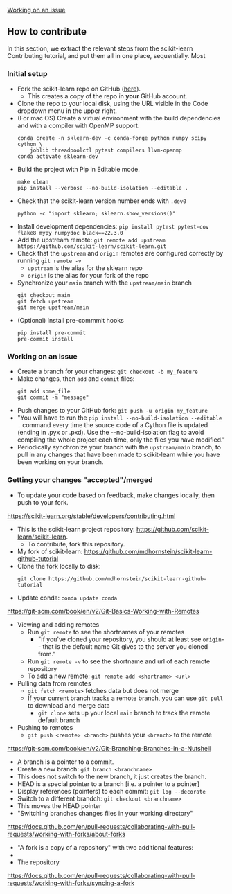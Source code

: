 [Working on an issue](#working-on-an-issue)

## How to contribute 

In this section, we extract the relevant steps from the scikit-learn Contributing tutorial, and put them all in one place, sequentially. Most 

### Initial setup 
* Fork the scikit-learn repo on GitHub ([here](https://github.com/scikit-learn/scikit-learn)). 
    * This creates a copy of the repo in **your** GitHub account. 
* Clone the repo to your local disk, using the URL visible in the Code dropdown menu in the upper right. 
* (For mac OS) Create a virtual environment with the build dependencies and with a compiler with OpenMP support. 
    ```
    conda create -n sklearn-dev -c conda-forge python numpy scipy cython \
        joblib threadpoolctl pytest compilers llvm-openmp
    conda activate sklearn-dev
    ```
* Build the project with Pip in Editable mode. 
   ```
   make clean
   pip install --verbose --no-build-isolation --editable .
   ```
* Check that the scikit-learn version number ends with `.dev0` 
   ```
   python -c "import sklearn; sklearn.show_versions()"
   ```
* Install development dependencies: `pip install pytest pytest-cov flake8 mypy numpydoc black==22.3.0`
* Add the upstream remote: `git remote add upstream https://github.com/scikit-learn/scikit-learn.git` 
* Check that the `upstream` and `origin` remotes are configured correctly by running `git remote -v` 
   * `upstream` is the alias for the sklearn repo 
   * `origin` is the alias for your fork of the repo 
* Synchronize your `main` branch with the `upstream/main` branch
   ```
   git checkout main 
   git fetch upstream 
   git merge upstream/main 
   ```
* (Optional) Install pre-commmit hooks
   ```
   pip install pre-commit 
   pre-commit install 
   ```

### Working on an issue 
* Create a branch for your changes: `git checkout -b my_feature` 
* Make changes, then `add` and `commit` files: 
   ```
   git add some_file 
   git commit -m "message" 
   ```
* Push changes to your GitHub fork: `git push -u origin my_feature` 
* "You will have to run the `pip install --no-build-isolation --editable .` command every time the source code of a Cython file is updated (ending in .pyx or .pxd). Use the --no-build-isolation flag to avoid compiling the whole project each time, only the files you have modified." 
* Periodically synchronize your branch with the `upstream/main` branch, to pull in any changes that have been made to scikit-learn while you have been working on your branch. 

### Getting your changes "accepted"/merged 

* To update your code based on feedback, make changes locally, then push to your fork. 


https://scikit-learn.org/stable/developers/contributing.html

* This is the scikit-learn project repository: https://github.com/scikit-learn/scikit-learn.
   * To contribute, fork this repository. 
* My fork of scikit-learn: https://github.com/mdhornstein/scikit-learn-github-tutorial
* Clone the fork locally to disk: 
   ```
   git clone https://github.com/mdhornstein/scikit-learn-github-tutorial
   ```
* Update conda: `conda update conda`

https://git-scm.com/book/en/v2/Git-Basics-Working-with-Remotes
* Viewing and adding remotes
  * Run `git remote` to see the shortnames of your remotes
    * "If you've cloned your repository, you should at least see `origin`-- that is the default name Git gives to the server you cloned from." 
  * Run `git remote -v` to see the shortname and url of each remote repository 
  * To add a new remote: `git remote add <shortname> <url>` 
* Pulling data from remotes 
  * `git fetch <remote>` fetches data but does not merge 
  * If your current branch tracks a remote branch, you can use `git pull` to download and merge data 
    * `git clone` sets up your local `main` branch to track the remote default branch 
* Pushing to remotes 
  * `git push <remote> <branch>` pushes your `<branch>` to the remote 

https://git-scm.com/book/en/v2/Git-Branching-Branches-in-a-Nutshell
* A branch is a pointer to a commit. 
* Create a new branch: `git branch <branchname>` 
 * This does not switch to the new branch, it just creates the branch. 
* HEAD is a special pointer to a branch [i.e. a pointer to a pointer] 
* Display references (pointers) to each commit: `git log --decorate` 
* Switch to a different brandch: `git checkout <branchname>` 
 * This moves the HEAD pointer 
* "Switching branches changes files in your working directory" 


https://docs.github.com/en/pull-requests/collaborating-with-pull-requests/working-with-forks/about-forks
* "A fork is a copy of a repository" with two additional features: 
 * 
* The repository 

https://docs.github.com/en/pull-requests/collaborating-with-pull-requests/working-with-forks/syncing-a-fork
